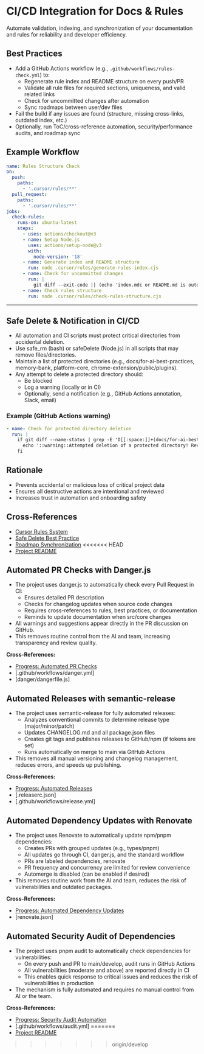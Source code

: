 # CI/CD Integration for Docs & Rules

Automate validation, indexing, and synchronization of your documentation and rules for reliability and developer efficiency.

## Best Practices
- Add a GitHub Actions workflow (e.g., `.github/workflows/rules-check.yml`) to:
  - Regenerate rule index and README structure on every push/PR
  - Validate all rule files for required sections, uniqueness, and valid related links
  - Check for uncommitted changes after automation
  - Sync roadmaps between user/dev files
- Fail the build if any issues are found (structure, missing cross-links, outdated index, etc.)
- Optionally, run ToC/cross-reference automation, security/performance audits, and roadmap sync

## Example Workflow
```yaml
name: Rules Structure Check
on:
  push:
    paths:
      - '.cursor/rules/**'
  pull_request:
    paths:
      - '.cursor/rules/**'
jobs:
  check-rules:
    runs-on: ubuntu-latest
    steps:
      - uses: actions/checkout@v3
      - name: Setup Node.js
        uses: actions/setup-node@v3
        with:
          node-version: '18'
      - name: Generate index and README structure
        run: node .cursor/rules/generate-rules-index.cjs
      - name: Check for uncommitted changes
        run: |
          git diff --exit-code || (echo 'index.mdc or README.md is outdated. Please run generate-rules-index.cjs and commit the result.' && exit 1)
      - name: Check rules structure
        run: node .cursor/rules/check-rules-structure.cjs
```

---

## Safe Delete & Notification in CI/CD

- All automation and CI scripts must protect critical directories from accidental deletion.
- Use safe_rm (bash) or safeDelete (Node.js) in all scripts that may remove files/directories.
- Maintain a list of protected directories (e.g., docs/for-ai-best-practices, memory-bank, platform-core, chrome-extension/public/plugins).
- Any attempt to delete a protected directory should:
  - Be blocked
  - Log a warning (locally or in CI)
  - Optionally, send a notification (e.g., GitHub Actions annotation, Slack, email)

### Example (GitHub Actions warning)
```yaml
- name: Check for protected directory deletion
  run: |
    if git diff --name-status | grep -E 'D[[:space:]]+(docs/for-ai-best-practices|memory-bank|platform-core|chrome-extension/public/plugins)'; then
      echo '::warning::Attempted deletion of a protected directory! Review required.'
    fi
```

## Rationale
- Prevents accidental or malicious loss of critical project data
- Ensures all destructive actions are intentional and reviewed
- Increases trust in automation and onboarding safety

## Cross-References
- [Cursor Rules System](./cursor-rules-system.md)
- [Safe Delete Best Practice](./README.md)
- [Roadmap Synchronization](./roadmap-sync.md)
<<<<<<< HEAD
- [Project README](../../README.md) 

## Automated PR Checks with Danger.js

- The project uses danger.js to automatically check every Pull Request in CI:
  - Ensures detailed PR description
  - Checks for changelog updates when source code changes
  - Requires cross-references to rules, best practices, or documentation
  - Reminds to update documentation when src/core changes
- All warnings and suggestions appear directly in the PR discussion on GitHub.
- This removes routine control from the AI and team, increasing transparency and review quality.

**Cross-References:**
- [Progress: Automated PR Checks](../../memory-bank/progress.md#автоматизация-проверка-pull-request-через-dangerjs)
- [.github/workflows/danger.yml]
- [danger/dangerfile.js] 

## Automated Releases with semantic-release

- The project uses semantic-release for fully automated releases:
  - Analyzes conventional commits to determine release type (major/minor/patch)
  - Updates CHANGELOG.md and all package.json files
  - Creates git tags and publishes releases to GitHub/npm (if tokens are set)
  - Runs automatically on merge to main via GitHub Actions
- This removes all manual versioning and changelog management, reduces errors, and speeds up publishing.

**Cross-References:**
- [Progress: Automated Releases](../../memory-bank/progress.md#автоматизация-релизы-и-версионирование-через-semantic-release)
- [.releaserc.json]
- [.github/workflows/release.yml] 

## Automated Dependency Updates with Renovate

- The project uses Renovate to automatically update npm/pnpm dependencies:
  - Creates PRs with grouped updates (e.g., types/pnpm)
  - All updates go through CI, danger.js, and the standard workflow
  - PRs are labeled dependencies, renovate
  - PR frequency and concurrency are limited for review convenience
  - Automerge is disabled (can be enabled if desired)
- This removes routine work from the AI and team, reduces the risk of vulnerabilities and outdated packages.

**Cross-References:**
- [Progress: Automated Dependency Updates](../../memory-bank/progress.md#автоматизация-обновление-зависимостей-через-renovate)
- [renovate.json] 

## Automated Security Audit of Dependencies

- The project uses pnpm audit to automatically check dependencies for vulnerabilities:
  - On every push and PR to main/develop, audit runs in GitHub Actions
  - All vulnerabilities (moderate and above) are reported directly in CI
  - This enables quick response to critical issues and reduces the risk of vulnerabilities in production
- The mechanism is fully automated and requires no manual control from AI or the team.

**Cross-References:**
- [Progress: Security Audit Automation](../../memory-bank/progress.md#автоматизация-аудит-безопасности-зависимостей)
- [.github/workflows/audit.yml] 
=======
- [Project README](../../README.md) 
>>>>>>> origin/develop
